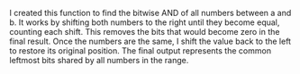 I created this function to find the bitwise AND of all numbers between a and b.
It works by shifting both numbers to the right until they become equal, counting each shift.
This removes the bits that would become zero in the final result.
Once the numbers are the same, I shift the value back to the left to restore its original position.
The final output represents the common leftmost bits shared by all numbers in the range.